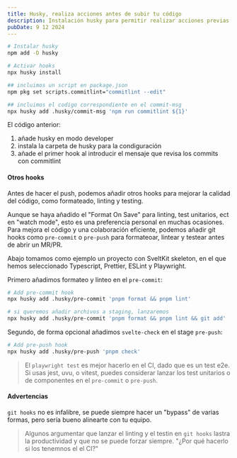 ```yaml
---
title: Husky, realiza acciones antes de subir tu código
description: Instalación husky para permitir realizar acciones previas a los commits, push y otras acciones de git
pubDate: 9 12 2024
---
```



```sh
# Instalar husky
npm add -D husky

# Activar hooks
npx husky install

## incluimos un script en package.json
npm pkg set scripts.commitlint="commitlint --edit"

## incluimos el codigo correspondiente en el commit-msg
npx husky add .husky/commit-msg 'npm run commitlint ${1}'

```

El código anterior:
1. añade husky en modo developer
2. instala la carpeta de husky para la condiguración
3. añade el primer hook al introducir el mensaje que revisa los commits con commitlint

#### Otros hooks
Antes de hacer el push, podemos añadir otros hooks para mejorar la calidad del código, como formateado, linting y testing.

Aunque se haya añadido el "Format On Save" para linting, test unitarios, ect en "watch mode", esto es una preferencia personal en muchas ocasiones. Para mejora el código y una colaboración eficiente, podemos añadir git hooks como `pre-commit` o `pre-push` para formateoar, lintear y testear antes de abrir un MR/PR.

Abajo tomamos como ejemplo un proyecto con SveltKit skeleton, en el que hemos seleccionado Typescript, Prettier, ESLint y Playwright.

Primero añadimos formateo y linteo en el `pre-commit`:

```sh
# Add pre-commit hook
npx husky add .husky/pre-commit 'pnpm format && pnpm lint'

# si queremos añadir archivos a staging, lanzaremos
npx husky add .husky/pre-commit 'pnpm format && pnpm lint && git add'
```

Segundo, de forma opcional añadimos `svelte-check` en el stage `pre-push`:  

```sh
# Add pre-push hook
npx husky add .husky/pre-push 'pnpm check'
```

> El `playwright test` es mejor hacerlo en el CI, dado que es un test e2e.
> Si usas jest, uvu, o vitest, puedes considerar lanzar los test unitarios o de componentes en el `pre-commit` o `pre-push`.

#### Advertencias

`git hooks` no es infalibre, se puede siempre hacer un "bypass" de varias formas, pero sería bueno alinearte con tu equipo.

> Algunos argumentar que lanzar el linting y el testin en `git hooks` lastra la productividad y que no se puede forzar siempre. "¿Por qué hacerlo si los tenemnos el el CI?"

